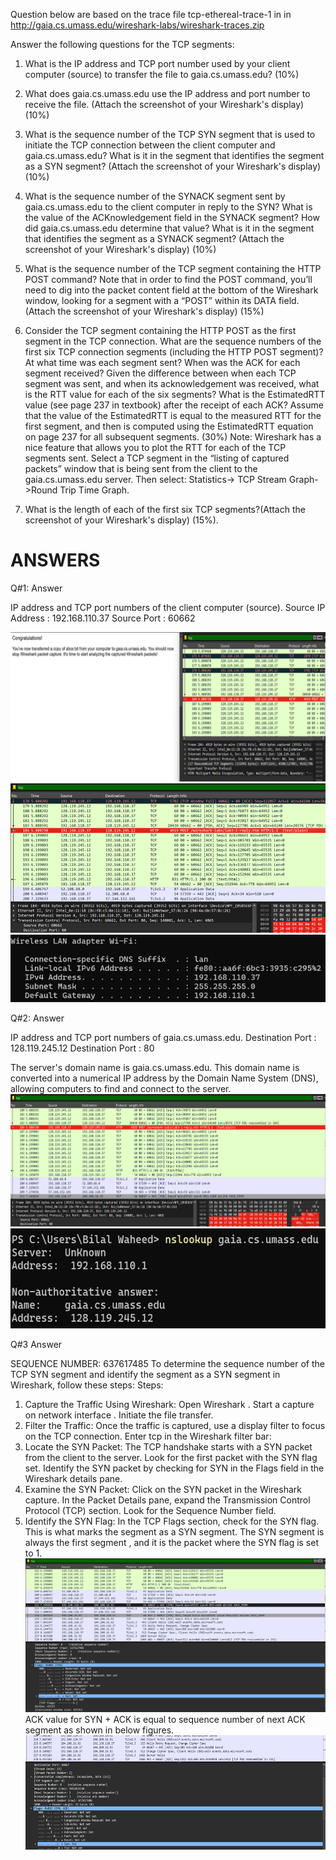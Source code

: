 Question below are based on the trace file tcp-ethereal-trace-1 in in http://gaia.cs.umass.edu/wireshark-labs/wireshark-traces.zip

Answer the following questions for the TCP segments:

1. What is the IP address and TCP port number used by your client computer (source) to transfer the file to gaia.cs.umass.edu? (10%)

2. What does gaia.cs.umass.edu use the IP address and port number to receive the file. (Attach the screenshot of your Wireshark's display) (10%)

3. What is the sequence number of the TCP SYN segment that is used to initiate the TCP connection between the client computer and gaia.cs.umass.edu?
   What is it in the segment that identifies the segment as a SYN segment? (Attach the screenshot of your Wireshark's display) (10%)

4. What is the sequence number of the SYNACK segment sent by gaia.cs.umass.edu to the client computer in reply to the SYN?
   What is the value of the ACKnowledgement field in the SYNACK segment? How did gaia.cs.umass.edu determine that value? 
   What is it in the segment that identifies the segment as a SYNACK segment? (Attach the screenshot of your Wireshark's display) (10%)

5. What is the sequence number of the TCP segment containing the HTTP POST command? Note that in order to find the POST command,
   you’ll need to dig into the packet content field at the bottom of the Wireshark window, looking for a segment with a “POST” 
   within its DATA field.(Attach the screenshot of your Wireshark's display) (15%)

6. Consider the TCP segment containing the HTTP POST as the first segment in the TCP connection.
   What are the sequence numbers of the first six TCP connection segments (including the HTTP POST segment)? 
   At what time was each segment sent? When was the ACK for each segment received? Given the difference between when each TCP segment was sent, 
   and when its acknowledgement was received, what is the RTT value for each of the six segments? What is the EstimatedRTT value 
   (see page 237 in textbook) after the receipt of each ACK? Assume that the value of the EstimatedRTT is equal to the measured RTT 
   for the first segment, and then is computed using the EstimatedRTT equation on page 237 for all subsequent segments. (30%) 
   Note: Wireshark has a nice feature that allows you to plot the RTT for each of the TCP segments sent. Select a TCP segment in the
   “listing of captured packets” window that is being sent from the client to the gaia.cs.umass.edu server. Then select: Statistics->
   TCP Stream Graph->Round Trip Time Graph.

7. What is the length of each of the first six TCP segments?(Attach the screenshot of your Wireshark's display) (15%).

# ANSWERS
Q#1: Answer

IP address and TCP port numbers of the client computer (source).
Source IP Address          : 192.168.110.37
Source Port                     : 60662

![](https://github.com/bilal0198/UAS/blob/290215439d31277060adc1130dae820ac64721f9/README/Picture1.png)
![](https://github.com/bilal0198/UAS/blob/64fd6ad1a598a173a5439cf53ad977bdeaa6a603/README/Picture2.png)
![](https://github.com/bilal0198/UAS/blob/d08cb4c6034cb3a7c65c6b6368e2abfc554b5c0a/README/Picture3.png)

Q#2: Answer

IP address and TCP port numbers of  gaia.cs.umass.edu.
Destination Port         : 128.119.245.12
Destination Port         : 80

The server's domain name is gaia.cs.umass.edu. This domain name is converted into a numerical IP address by the Domain Name System (DNS), allowing computers to find and connect to the server.
![](https://github.com/bilal0198/UAS/blob/520259bad89a328d2836e06d6ad6ac104176f302/README/Picture4.png)
![](https://github.com/bilal0198/UAS/blob/6f4011c447824e004c62de7f3e811a400ad4068e/README/Picture5.png)

Q#3 Answer

SEQUENCE NUMBER: 637617485
      To determine the sequence number of the TCP SYN segment and identify the segment as a SYN segment in Wireshark, follow these steps:
      Steps:
1.	Capture the Traffic Using Wireshark:
Open Wireshark .
Start a capture on network interface .
Initiate the file transfer.
2.	Filter the Traffic:
Once the traffic is captured, use a display filter to focus on the TCP connection. Enter tcp in the Wireshark filter bar:
3.	Locate the SYN Packet:
The TCP handshake starts with a SYN packet from the client to the   server. Look for the first packet with the SYN flag set.
Identify the SYN packet by checking for SYN in the Flags field in the Wireshark details pane.
4.	Examine the SYN Packet:
			Click on the SYN packet in the Wireshark capture.
In the Packet Details pane, expand the Transmission Control Protocol   (TCP) section.
			Look for the Sequence Number field. 
5.	Identify the SYN Flag:
In the TCP Flags section, check for the SYN flag. This is what marks the segment as a SYN segment.
The SYN segment is always the first segment , and it is the packet where the SYN flag is set to 1.
![](https://github.com/bilal0198/UAS/blob/49e6eba0819c20524fa08240a8e20497bd67aa7c/README/Picture6.png)
ACK value for SYN + ACK is equal to sequence number of next ACK segment as shown in below figures.
![](https://github.com/bilal0198/UAS/blob/d68b1c400ed5978c66945c49d66d433872ad0daf/README/Picture7.png)


